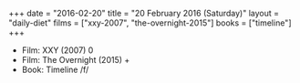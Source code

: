 +++
date = "2016-02-20"
title = "20 February 2016 (Saturday)"
layout = "daily-diet"
films = ["xxy-2007", "the-overnight-2015"]
books = ["timeline"]
+++


* Film: XXY (2007) 0
* Film: The Overnight (2015) +
* Book: Timeline /f/
